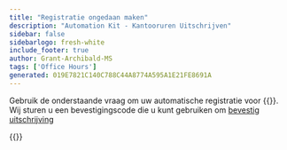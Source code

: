 ```yaml
---
title: "Registratie ongedaan maken"
description: "Automation Kit - Kantooruren Uitschrijven"
sidebar: false
sidebarlogo: fresh-white
include_footer: true
author: Grant-Archibald-MS
tags: ['Office Hours']
generated: 019E7821C140C788C44A8774A595A1E21FE8691A
---
```


Gebruik de onderstaande vraag om uw automatische registratie voor {{<product-name>}}. Wij sturen u een bevestigingscode die u kunt gebruiken om [bevestig uitschrijving](/nl/office-hours/unregister-confirm)

{{<questions name="/content/nl/office-hours/unregister.json" completed="Bedankt voor het invullen van uitschrijvingsvragen" showNavigationButtons="false" locale="nl">}}
